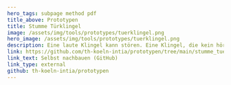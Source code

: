 ```yaml
---
hero_tags: subpage method pdf
title_above: Prototypen
title: Stumme Türklingel
image: /assets/img/tools/prototypes/tuerklingel.png
hero_image: /assets/img/tools/prototypes/tuerklingel.png
description: Eine laute Klingel kann stören. Eine Klingel, die kein hörbares Signal gibt, sondern eine Lampe blinken lässt. Außerdem kann sie eine Benachrichtigung senden.
link: https://github.com/th-koeln-intia/prototypen/tree/main/stumme_tuerklingel
link_text: Selbst nachbauen (GitHub)
link_type: external
github: th-koeln-intia/prototypen
---
```

